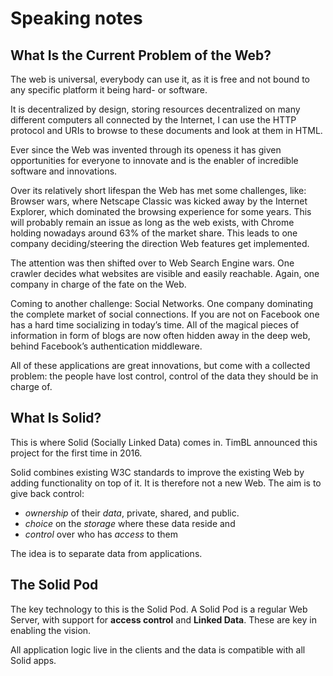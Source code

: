 # Speaking notes

## What Is the Current Problem of the Web?

The web is universal, everybody can use it, as it is free and not bound to any specific platform it being hard- or software.

It is decentralized by design, storing resources decentralized on many different computers all connected by the Internet, I can use the HTTP protocol and URIs to browse to these documents and look at them in HTML.

Ever since the Web was invented through its openess it has given opportunities for everyone to innovate and is the enabler of incredible software and innovations.

Over its relatively short lifespan the Web has met some challenges, like: Browser wars, where Netscape Classic was kicked away by the Internet Explorer, which dominated the browsing experience for some years. This will probably remain an issue as long as the web exists, with Chrome holding nowadays around 63% of the market share.
This leads to one company deciding/steering the direction Web features get implemented.

The attention was then shifted over to Web Search Engine wars.
One crawler decides what websites are visible and easily reachable.
Again, one company in charge of the fate on the Web.

Coming to another challenge: Social Networks. One company dominating the complete market of social connections. If you are not on Facebook one has a hard time socializing in today’s time.
All of the magical pieces of information in form of blogs are now often hidden away in the deep web, behind Facebook’s authentication middleware.

All of these applications are great innovations, but come with a collected problem: the people have lost control, control of the data they should be in charge of.

## What Is Solid?

This is where Solid (Socially Linked Data) comes in. TimBL announced this project for the first time in 2016.

Solid combines existing W3C standards to improve the existing Web by adding functionality on top of it. It is therefore not a new Web.
The aim is to give back control:
  *  _ownership_ of their _data_, private, shared, and public.
  *  _choice_ on the _storage_ where these data reside and
  *  _control_ over who has _access_ to them

The idea is to separate data from applications.

## The Solid Pod

The key technology to this is the Solid Pod.
A Solid Pod is a regular Web Server, with support for **access control** and **Linked Data**. These are key in enabling the vision.

All application logic live in the clients and the data is compatible with all Solid apps.
